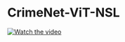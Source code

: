 # CrimeNet-ViT-NSL

[![Watch the video](https://drive.google.com/file/d/1Q1teUnISw3N5-Q4rHwRZ82qV08-11ObX/view?usp=sharing)](https://drive.google.com/file/d/1Q1teUnISw3N5-Q4rHwRZ82qV08-11ObX/view?usp=sharing)
